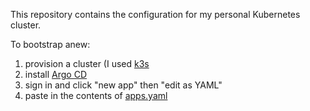 This repository contains the configuration for my personal Kubernetes cluster.

To bootstrap anew:
1. provision a cluster (I used [k3s](https://k3s.io/)
2. install [Argo CD](https://argo-cd.readthedocs.io/en/stable/getting_started/)
3. sign in and click "new app" then "edit as YAML"
4. paste in the contents of [apps.yaml](apps/apps.yaml)
